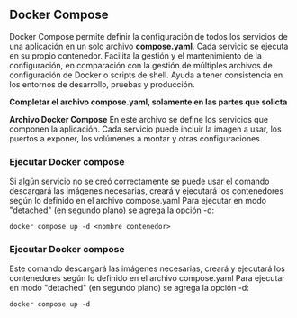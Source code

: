 ## Docker Compose

Docker Compose permite definir la configuración de todos los servicios de una aplicación en un solo archivo **compose.yaml**.
Cada servicio se ejecuta en su propio contenedor. 
Facilita la gestión y el mantenimiento de la configuración, en comparación con la gestión de múltiples archivos de configuración de Docker o scripts de shell. 
Ayuda a tener consistencia en los entornos de desarrollo, pruebas y producción.




**Completar el archivo compose.yaml, solamente en las partes que solicta <valor>**


**Archivo Docker Compose**
En este archivo  se define los servicios que componen la aplicación. 
Cada servicio puede incluir la imagen a usar, los puertos a exponer, los volúmenes a montar y otras configuraciones.

### Ejecutar Docker compose
Si algún servicio no se creó correctamente se puede usar
el comando descargará las imágenes necesarias, creará y ejecutará los contenedores según lo definido en el archivo compose.yaml
Para ejecutar en modo "detached" (en segundo plano) se agrega la opción -d:
```
docker compose up -d <nombre contenedor>
```

### Ejecutar Docker compose
Este comando descargará las imágenes necesarias, creará y ejecutará los contenedores según lo definido en el archivo compose.yaml
Para ejecutar en modo "detached" (en segundo plano) se agrega la opción -d:
```
docker compose up -d
```